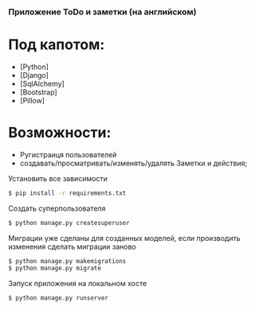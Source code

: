 ### Приложение ToDo и заметки (на английском)

# Под капотом:
- [Python]
- [Django]
- [SqlAlchemy]
- [Bootstrap]
- [Pillow]

# Возможности:
- Ругистраиця пользователей
- создавать/просматривать/изменять/удалять Заметки и действия;

Установить все зависимости 

```bash
$ pip install -r requirements.txt
```

Создать суперпользователя

```bash
$ python manage.py createsuperuser
```
Миграции уже сделаны для созданных моделей, если производить изменения сделать миграции заново

```bash
$ python manage.py makemigrations
$ python manage.py migrate
```

Запуск приложения на локальном хосте 

```bash
$ python manage.py runserver
```

